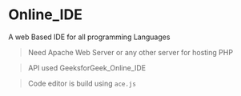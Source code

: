 # Online_IDE
A web Based IDE for all programming Languages

>Need Apache Web Server or any other server for hosting PHP 

> API used GeeksforGeek_Online_IDE

> Code editor is build using `ace.js`
